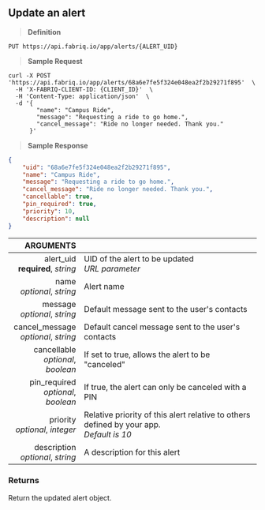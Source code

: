## Update an alert

> **Definition**

```text
PUT https://api.fabriq.io/app/alerts/{ALERT_UID}
```

> **Sample Request**

```shell
curl -X POST 'https://api.fabriq.io/app/alerts/68a6e7fe5f324e048ea2f2b29271f895'  \
  -H 'X-FABRIQ-CLIENT-ID: {CLIENT_ID}'  \
  -H 'Content-Type: application/json'  \
  -d '{                                        
        "name": "Campus Ride",
        "message": "Requesting a ride to go home.",
        "cancel_message": "Ride no longer needed. Thank you."
      }'
```

> **Sample Response**

```json
{
    "uid": "68a6e7fe5f324e048ea2f2b29271f895",
    "name": "Campus Ride",
    "message": "Requesting a ride to go home.",
    "cancel_message": "Ride no longer needed. Thank you.",
    "cancellable": true,
    "pin_required": true,
    "priority": 10,
    "description": null
}
```

ARGUMENTS ||
---------:        | -----------
alert_uid<br>**required**, *string* | UID of the alert to be updated<br>*URL parameter*
name<br>*optional*, *string*  | Alert name
message<br>*optional*, *string*  | Default message sent to the user's contacts
cancel_message<br>*optional*, *string*  | Default cancel message sent to the user's contacts
cancellable<br>*optional*, *boolean*  | If set to true, allows the alert to be "canceled"
pin_required<br>*optional*, *boolean*  | If true, the alert can only be canceled with a PIN
priority<br>*optional*, *integer*  | Relative priority of this alert relative to others defined by your app.<br>*Default is 10*
description<br>*optional*, *string*  | A description for this alert



### Returns
Return the updated alert object.

